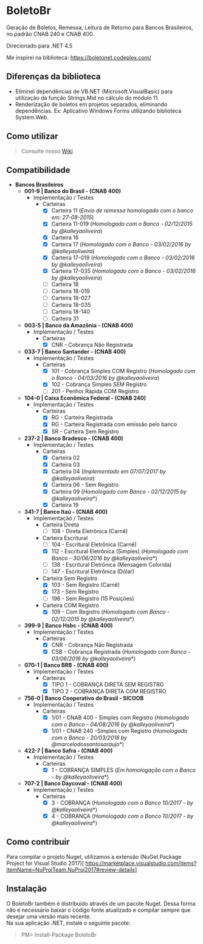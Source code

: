 ﻿BoletoBr
==========

Geração de Boletos, Remessa, Leitura de Retorno para Bancos Brasileiros, no padrão CNAB 240 e CNAB 400.

Direcionado para .NET 4.5

Me inspirei na biblioteca: https://boletonet.codeplex.com/

## Diferenças da biblioteca
- Eliminei dependências de VB.NET (Microsoft.VisualBasic) para utilização da função Strings.Mid no cálculo do módulo 11.
- Renderização de boletos em projetos separados, eliminando dependências. Ex: Aplicativo Windows Forms utilizando biblioteca System.Web.

## Como utilizar

> Consulte nosso [Wiki](https://github.com/TimeShareSolucoes/boletobr/wiki)

## Compatibilidade

- <b>Bancos Brasileiros</b>
	- <b>001-9 | Banco do Brasil - (CNAB 400)</b>
		- Implementação / Testes
			- Carteiras
				- [x] Carteira 11 		(*Envio de remessa homologado com o banco em: 27-08-2015*)
				- [x] Carteira 11-019 	(*Homologado com o Banco - 02/12/2015 by @kalleyaoliveira*)
				- [x] Carteira 16
				- [x] Carteira 17		(*Homologado com o Banco - 03/02/2016 by @kalleyaoliveira*)
				- [x] Carteira 17-019 	(*Homologado com o Banco - 03/02/2016 by @kalleyaoliveira*)
				- [x] Carteira 17-035 	(*Homologado com o Banco - 03/02/2016 by @kalleyaoliveira*)
				- [ ] Carteira 18
				- [ ] Carteira 18-019
				- [ ] Carteira 18-027
				- [ ] Carteira 18-035
				- [ ] Carteira 18-140
				- [ ] Carteira 31
	- <b>003-5 | Banco da Amazônia - (CNAB 400)</b>
		- Implementação / Testes
			- Carteiras
				- [x] CNR - Cobrança Não Registrada
	- <b>033-7 | Banco Santander - (CNAB 400)</b>
		- Implementação / Testes
			- Carteiras
				- [x] 101 - Cobrança Simples COM Registro	(*Homologado com o Banco - 04/03/2016 by @kalleyaoliveira*)
				- [x] 102 - Cobrança Simples SEM Registro
				- [ ] 201 - Penhor Rápida COM Registro
	- <b>104-0 | Caixa Econômica Federal - (CNAB 240)</b>
		- Implementação / Testes 
			- Carteiras
				- [x] RG - Carteira Registrada 
				- [x] RG - Carteira Registrada com emissão pelo banco 
				- [x] SR - Carteira Sem Registro 
	- <b>237-2 | Banco Bradesco - (CNAB 400)</b>
		- Implementação / Testes
			- Carteiras
				- [x] Carteira 02
				- [x] Carteira 03
				- [x] Carteira 04 (*Implementado em 07/07/2017 by @kalleyaoliveira*)
				- [x] Carteira 06 - Sem Registro
				- [x] Carteira 09 (*Homologado com Banco - 02/12/2015 by @kalleyaoliveira**)
				- [x] Carteira 19
	- <b>341-7 | Banco Itaú - (CNAB 400)</b>
		- Implementação / Testes 
			- Carteira Direta
				- [ ] 108 - Direta Eletrônica (Carnê) 
			- Carteira Escritural
				- [ ] 104 - Escritural Eletrônica (Carnê)
				- [x] 112 - Escritural Eletrônica (Simples) (*Homologado com Banco - 30/06/2016 by @kalleyaoliveira**)
				- [ ] 138 - Escritural Eletrônica (Mensagem Colorida)
				- [ ] 147 - Escritural Eletrônica (Dólar)
			- Carteira Sem Registro
				- [x] 103 - Sem Registro (Carnê)
				- [x] 173 - Sem Registro
				- [ ] 196 - Sem Registro (15 Posições)
			- Carteira COM Registro
				- [x] 109 - Com Registro (*Homologado com Banco - 02/12/2015 by @kalleyaoliveira**)
	- <b>399-9 | Banco Hsbc - (CNAB 400)</b>
		- Implementação / Testes
			- Carteiras
				- [x] CNR - Cobrança Não Registrada
				- [x] CSB - Cobrança Registrada (*Homologado com Banco - 03/06/2016 by @kalleyaoliveira**)
	- <b>070-1 | Banco BRB - (CNAB 400)</b>
		- Implementação / Testes
			- Carteiras
				- [x] TIPO 1 - COBRANÇA DIRETA SEM REGISTRO				
				- [x] TIPO 2 - COBRANÇA DIRETA COM REGISTRO
	- <b>756-0 | Banco Cooperativo do Brasil - SICOOB</b>
		- Implementação / Testes
			- Carteiras
				- [x] 1/01 - CNAB 400 - Simples com Registro (*Homologado com o Banco - 04/08/2016 by @kalleyaoliveira**)
				- [x] 1/01 - CNAB 240 -Simples com Registro (*Homologado com o Banco - 20/03/2018 by @marcelodossantosaraujo**)
	- <b>422-7 | Banco Safra - (CNAB 400)</b>
		- Implementação / Testes
			- Carteiras
				- [x] 1 - COBRANÇA SIMPLES (*Em homologação com o Banco - by @kalleyaoliveira**)
	- <b>707-2 | Banco Daycoval - (CNAB 400)</b>
		- Implementação / Testes
			- Carteiras
				- [x] 3 - COBRANÇA (*Homologado com o Banco 10/2017 - by @kalleyaoliveira**)
				- [x] 4 - COBRANÇA (*Homologado com o Banco 10/2017 - by @kalleyaoliveira**)
				
## Como contribuir

Para compilar o projeto Nuget, utilizamos a extensão (NuGet Package Project for Visual Studio 2017)[
https://marketplace.visualstudio.com/items?itemName=NuProjTeam.NuProj2017#review-details]

## Instalação
O BoletoBr também é distribuído através de um pacote Nuget. Dessa forma não é necessário baixar o código fonte atualizado e compilar sempre que desejar uma versão mais recente.  
Na sua aplicação .NET, instale o seguinte pacote:  
> PM> Install-Package BoletoBr
